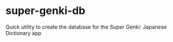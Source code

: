 # super-genki-db

Quick utility to create the database for the Super Genki: Japanese Dictionary app
